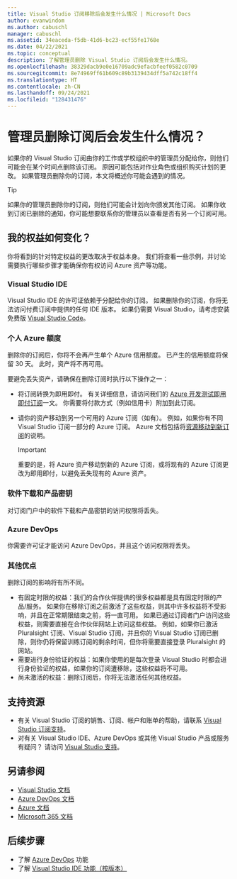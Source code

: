 ```yaml
---
title: Visual Studio 订阅移除后会发生什么情况 | Microsoft Docs
author: evanwindom
ms.author: cabuschl
manager: cabuschl
ms.assetid: 34eaceda-f5db-41d6-bc23-ecf55fe1768e
ms.date: 04/22/2021
ms.topic: conceptual
description: 了解管理员删除 Visual Studio 订阅后会发生什么情况。
ms.openlocfilehash: 38329dacb9e0e16709adc9efacbfeef0582c0709
ms.sourcegitcommit: 8e74969ff61b609c89b3139434dff5a742c18ff4
ms.translationtype: HT
ms.contentlocale: zh-CN
ms.lasthandoff: 09/24/2021
ms.locfileid: "128431476"
---
```

# <a name="what-happens-when-an-admin-removes-my-subscription"></a>管理员删除订阅后会发生什么情况？
如果你的 Visual Studio 订阅由你的工作或学校组织中的管理员分配给你，则他们可能会在某个时间点删除该订阅。  原因可能包括对作业角色或组织购买计划的更改。  如果管理员删除你的订阅，本文将概述你可能会遇到的情况。  

> [!TIP]
> 如果你的管理员删除你的订阅，则他们可能会计划向你颁发其他订阅。  如果你收到订阅已删除的通知，你可能想要联系你的管理员以查看是否有另一个订阅可用。  

## <a name="how-do-my-benefits-change"></a>我的权益如何变化？
你将看到的针对特定权益的更改取决于权益本身。  我们将查看一些示例，并讨论需要执行哪些步骤才能确保你有权访问 Azure 资产等功能。 

### <a name="visual-studio-ide"></a>Visual Studio IDE
Visual Studio IDE 的许可证依赖于分配给你的订阅。  如果删除你的订阅，你将无法访问付费订阅中提供的任何 IDE 版本。  如果仍需要 Visual Studio，请考虑安装免费版 [Visual Studio Code](https://code.visualstudio.com/)。  

### <a name="individual-azure-credits"></a>个人 Azure 额度
删除你的订阅后，你将不会再产生单个 Azure 信用额度。  已产生的信用额度将保留 30 天。  此时，资产将不再可用。 

要避免丢失资产，请确保在删除订阅时执行以下操作之一：
- 将订阅转换为即用即付。  有关详细信息，请访问我们的 [Azure 开发测试即用即付订阅](vs-azure-payg.md)一文。  你需要将付款方式（例如信用卡）附加到此订阅。 
- 请你的资产移动到另一个可用的 Azure 订阅（如有）。  例如，如果你有不同 Visual Studio 订阅一部分的 Azure 订阅。  Azure 文档包括将[资源移动到新订阅](https://docs.microsoft.com/azure/azure-resource-manager/management/move-resource-group-and-subscription)的说明。  

  > [!IMPORTANT]
  > 重要的是，将 Azure 资产移动到新的 Azure 订阅，或将现有的 Azure 订阅更改为即用即付，以避免丢失现有的 Azure 资产。 
 
### <a name="software-downloads-and-product-keys"></a>软件下载和产品密钥
对订阅门户中的软件下载和产品密钥的访问权限将丢失。 

### <a name="azure-devops"></a>Azure DevOps
你需要许可证才能访问 Azure DevOps，并且这个访问权限将丢失。   

### <a name="other-benefits"></a>其他优点 
删除订阅的影响将有所不同。  
- 有固定时限的权益：我们的合作伙伴提供的很多权益都是具有固定时限的产品/服务。  如果你在移除订阅之前激活了这些权益，则其中许多权益将不受影响，并且在正常期限结束之前，将一直可用。  如果已通过订阅者门户访问这些权益，则需要直接在合作伙伴网站上访问这些权益。  例如，如果你已激活 Pluralsight 订阅、Visual Studio 订阅，并且你的 Visual Studio 订阅已删除，则你仍将保留训练订阅的剩余时间，但你将需要直接登录 Pluralsight 的网站。 
- 需要进行身份验证的权益：如果你使用的是每次登录 Visual Studio 时都会进行身份验证的权益，如果你的订阅遭移除，这些权益将不可用。  
- 尚未激活的权益：删除订阅后，你将无法激活任何其他权益。  

## <a name="support-resources"></a>支持资源
- 有关 Visual Studio 订阅的销售、订阅、帐户和账单的帮助，请联系 [Visual Studio 订阅支持](https://my.visualstudio.com/gethelp)。
- 对有关 Visual Studio IDE、Azure DevOps 或其他 Visual Studio 产品或服务有疑问？  请访问 [Visual Studio 支持](https://visualstudio.microsoft.com/support/)。

## <a name="see-also"></a>另请参阅
- [Visual Studio 文档](/visualstudio/)
- [Azure DevOps 文档](/azure/devops/)
- [Azure 文档](/azure/)
- [Microsoft 365 文档](/microsoft-365/)

## <a name="next-steps"></a>后续步骤
- 了解 [Azure DevOps](https://azure.microsoft.com/services/devops/) 功能
- 了解 [Visual Studio IDE 功能（按版本）](https://visualstudio.microsoft.com/vs/compare/)